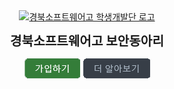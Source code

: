 <br />
<br />

<div align="center">

<a href="http://school.gyo6.net/gbsw"><img src="https://raw.github.com/GBSWHS/CI-Signature/main/symbol/symbol-only.png" alt="경북소프트웨어고 학생개발단 로고" width="100" /></a>

<b><big><big>경북소프트웨어고 보안동아리</big></big></b><br />

<a href="https://github.com/GBSWHS/.github/issues/new?assignees=pmh-only&labels=regist&template=regist.yml&title=%EA%B0%80%EC%9E%85%EC%8B%A0%EC%B2%AD#new_issue"><img src="https://raw.githubusercontent.com/GBSWHS/.github/main/assets/regist.png" /></a>
<a href="https://github.com/GBSWHS/.github#readme"><img src="https://raw.githubusercontent.com/GBSWHS/.github/main/assets/learn-more.png" /></a>

</div>

<br />
<br />
